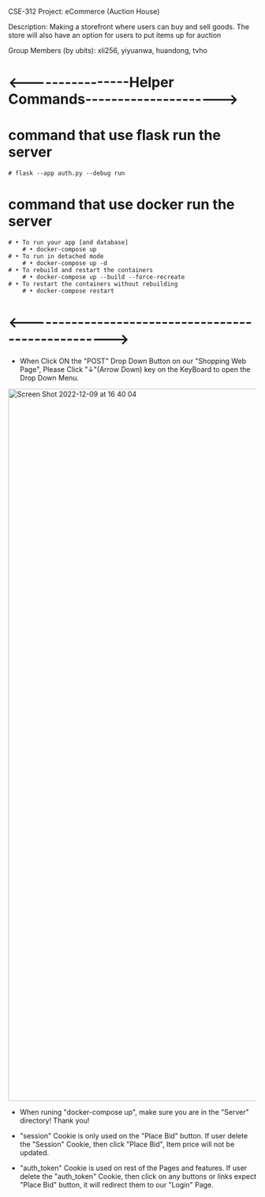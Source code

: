 CSE-312 Project: eCommerce (Auction House)

Description: Making a storefront where users can buy and sell goods. The store will also have an option for users to put items up for auction

Group Members (by ubits): xli256, yiyuanwa, huandong, tvho

# <----------------Helper Commands--------------------->

# command that use flask run the server
    # flask --app auth.py --debug run

# command that use docker run the server
    # • To run your app [and database]
        # • docker-compose up
    # • To run in detached mode
        # • docker-compose up -d
    # • To rebuild and restart the containers
        # • docker-compose up --build --force-recreate
    # • To restart the containers without rebuilding
        # • docker-compose restart

# <--------------------------------------------------->

* When Click ON the "POST" Drop Down Button on our "Shopping Web Page", Please Click "↓"(Arrow Down) key on the KeyBoard to open the Drop Down Menu.
<img width="1440" alt="Screen Shot 2022-12-09 at 16 40 04" src="https://user-images.githubusercontent.com/75594446/206800661-7bcccde0-2470-44e4-96ac-f7d916d4cd61.png">

* When runing "docker-compose up", make sure you are in the "Server" directory!
Thank you!

* "session" Cookie is only used on the "Place Bid" button. If user delete the "Session" Cookie, then click "Place Bid", Item price will not be updated.
* "auth_token" Cookie is used on rest of the Pages and features. If user delete the "auth_token" Cookie, then click on any buttons or links expect "Place Bid" button, it will redirect them to our "Login" Page.
